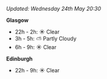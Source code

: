 *Updated: Wednesday 24th May 20:30*

**Glasgow**

* 22h - 2h: :sunny: Clear
* 3h - 5h: :partly_sunny: Partly Cloudy
* 6h - 9h: :sunny: Clear

**Edinburgh**

* 22h - 9h: :sunny: Clear
